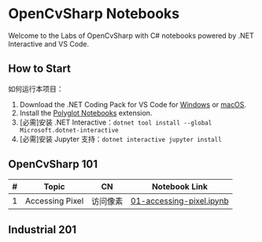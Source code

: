 OpenCvSharp Notebooks
===
Welcome to the Labs of OpenCvSharp with C# notebooks powered by .NET Interactive and VS Code.

## How to Start

如何运行本项目：
1. Download the .NET Coding Pack for VS Code for [Windows](https://aka.ms/dotnet-coding-pack-win) or [macOS](https://aka.ms/dotnet-coding-pack-mac).
2. Install the [Polyglot Notebooks](https://marketplace.visualstudio.com/items?itemName=ms-dotnettools.dotnet-interactive-vscode) extension.
3. [必需]安装 .NET Interactive：`dotnet tool install --global Microsoft.dotnet-interactive`
4. [必需]安装 Jupyter 支持：`dotnet interactive jupyter install`

## OpenCvSharp 101

| # | Topic           | CN       | Notebook Link                                            |
|---|-----------------|----------|----------------------------------------------------------|
| 1 | Accessing Pixel | 访问像素 | [01-accessing-pixel.ipynb](101/01-accessing-pixel.ipynb) |




## Industrial 201